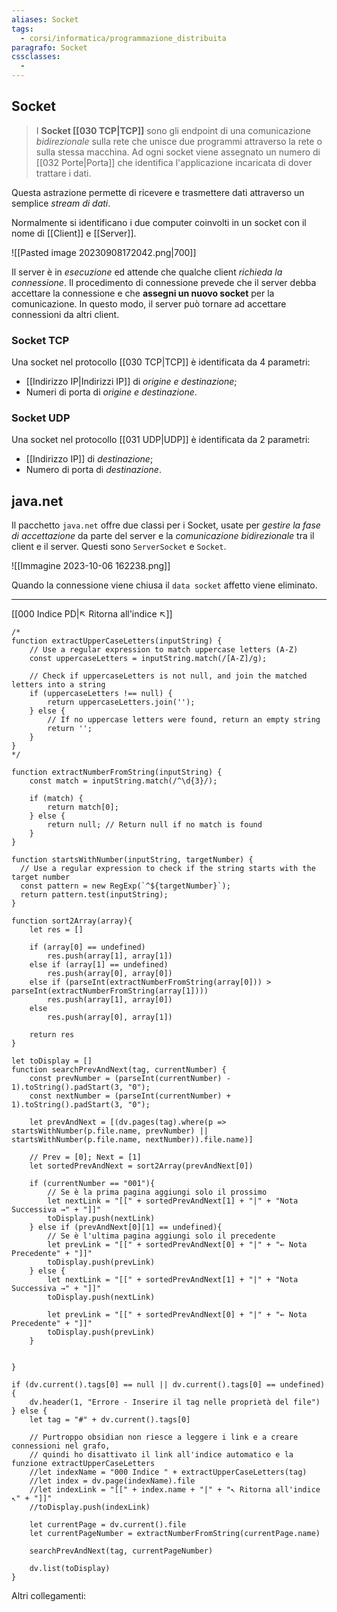 ```yaml
---
aliases: Socket
tags:
  - corsi/informatica/programmazione_distribuita
paragrafo: Socket
cssclasses:
  - 
---
```

## Socket
> I **Socket [[030 TCP|TCP]]** sono gli endpoint di una comunicazione *bidirezionale* sulla rete che unisce due programmi attraverso la rete o sulla stessa macchina. Ad ogni socket viene assegnato un numero di [[032 Porte|Porta]] che identifica l'applicazione incaricata di dover trattare i dati.

Questa astrazione permette di ricevere e trasmettere dati attraverso un semplice *stream di dati*.

Normalmente si identificano i due computer coinvolti in un socket con il nome di [[Client]] e [[Server]].

![[Pasted image 20230908172042.png|700]]

Il server è in *esecuzione* ed attende che qualche client *richieda la connessione*. Il procedimento di connessione prevede che il server debba accettare la connessione e che **assegni un nuovo socket** per la comunicazione. In questo modo, il server può tornare ad accettare connessioni da altri client.

### Socket TCP
Una socket nel protocollo [[030 TCP|TCP]] è identificata da 4 parametri:
- [[Indirizzo IP|Indirizzi IP]] di *origine e destinazione*;
- Numeri di porta di *origine e destinazione*.

### Socket UDP
Una socket nel protocollo [[031 UDP|UDP]] è identificata da 2 parametri:
- [[Indirizzo IP]] di *destinazione*;
- Numero di porta di *destinazione*.

## java.net
Il pacchetto `java.net` offre due classi per i Socket, usate per *gestire la fase di accettazione* da parte del server e la *comunicazione bidirezionale* tra il client e il server. Questi sono `ServerSocket` e `Socket`.

![[Immagine 2023-10-06 162238.png]]

Quando la connessione viene chiusa il `data socket` affetto viene eliminato.

___
[[000 Indice PD|↖ Ritorna all'indice ↖]]

```dataviewjs
/*
function extractUpperCaseLetters(inputString) {
	// Use a regular expression to match uppercase letters (A-Z)
	const uppercaseLetters = inputString.match(/[A-Z]/g);
	
	// Check if uppercaseLetters is not null, and join the matched letters into a string
	if (uppercaseLetters !== null) {
		return uppercaseLetters.join('');
	} else {
	    // If no uppercase letters were found, return an empty string
	    return '';
	}
}
*/

function extractNumberFromString(inputString) {
	const match = inputString.match(/^\d{3}/);
	
	if (match) {
		return match[0];
	} else {
		return null; // Return null if no match is found
	}
}

function startsWithNumber(inputString, targetNumber) {
  // Use a regular expression to check if the string starts with the target number
  const pattern = new RegExp(`^${targetNumber}`);
  return pattern.test(inputString);
}

function sort2Array(array){
	let res = []
	
	if (array[0] == undefined)
		res.push(array[1], array[1])
	else if (array[1] == undefined)
		res.push(array[0], array[0])
	else if (parseInt(extractNumberFromString(array[0])) > parseInt(extractNumberFromString(array[1])))
		res.push(array[1], array[0])
	else
		res.push(array[0], array[1])
	
	return res
}

let toDisplay = []
function searchPrevAndNext(tag, currentNumber) {
	const prevNumber = (parseInt(currentNumber) - 1).toString().padStart(3, "0");
	const nextNumber = (parseInt(currentNumber) + 1).toString().padStart(3, "0");
	
	let prevAndNext = [(dv.pages(tag).where(p => startsWithNumber(p.file.name, prevNumber) || startsWithNumber(p.file.name, nextNumber)).file.name)]
	
	// Prev = [0]; Next = [1]
	let sortedPrevAndNext = sort2Array(prevAndNext[0])
	
	if (currentNumber == "001"){ 
		// Se è la prima pagina aggiungi solo il prossimo
		let nextLink = "[[" + sortedPrevAndNext[1] + "|" + "Nota Successiva →" + "]]"
		toDisplay.push(nextLink)
	} else if (prevAndNext[0][1] == undefined){
		// Se è l'ultima pagina aggiungi solo il precedente
		let prevLink = "[[" + sortedPrevAndNext[0] + "|" + "← Nota Precedente" + "]]"
		toDisplay.push(prevLink)
	} else {
		let nextLink = "[[" + sortedPrevAndNext[1] + "|" + "Nota Successiva →" + "]]"
		toDisplay.push(nextLink)
		
		let prevLink = "[[" + sortedPrevAndNext[0] + "|" + "← Nota Precedente" + "]]"
		toDisplay.push(prevLink)
	}
	
	
}

if (dv.current().tags[0] == null || dv.current().tags[0] == undefined){
	dv.header(1, "Errore - Inserire il tag nelle proprietà del file")
} else {
	let tag = "#" + dv.current().tags[0]

	// Purtroppo obsidian non riesce a leggere i link e a creare connessioni nel grafo,
	// quindi ho disattivato il link all'indice automatico e la funzione extractUpperCaseLetters
	//let indexName = "000 Indice " + extractUpperCaseLetters(tag)
	//let index = dv.page(indexName).file
	//let indexLink = "[[" + index.name + "|" + "↖ Ritorna all'indice ↖" + "]]"
	//toDisplay.push(indexLink)
	
	let currentPage = dv.current().file
	let currentPageNumber = extractNumberFromString(currentPage.name)
	
	searchPrevAndNext(tag, currentPageNumber)
	
	dv.list(toDisplay)
}
```

Altri collegamenti: 